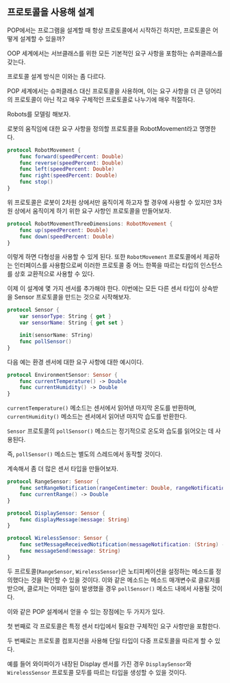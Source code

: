 ## 프로토콜을 사용해 설계

POP에서는 프로그램을 설계할 때 항상 프로토콜에서 시작하긴 하지만, 프로토콜은 어떻게 설계할 수 있을까?

OOP 세계에서는 서브클래스를 위한 모든 기본적인 요구 사항을 포함하는 슈퍼클래스를 갖는다.

프로토콜 설계 방식은 이와는 좀 다르다.

POP 세계에서는 슈퍼클래스 대신 프로토콜을 사용하며, 이는 요구 사항을 더 큰 덩어리의 프로토콜이 아닌 작고 매우 구체적인 프로토콜로 나누기에 매우 적절하다.

Robots를 모델링 해보자.

로봇의 움직임에 대한 요구 사항을 정의할 프로토콜을 RobotMovement라고 명명한다.

```swift
protocol RobotMovement {
    func forward(speedPercent: Double)
    func reverse(speedPercent: Double)
    func left(speedPercent: Double)
    func right(speedPercent: Double)
    func stop()
}
```

위 프로토콜은 로봇이 2차원 상에서만 움직이게 하고자 할 경우에 사용할 수 있지만 3차원 상에서 움직이게 하기 위한 요구 사항인 프로토콜을 만들어보자.

```swift
protocol RobotMovementThreeDimensions: RobotMovement {
    func up(speedPercent: Double)
    func down(speedPercent: Double)
}
```

이렇게 하면 다형성을 사용할 수 있게 된다. 또한 `RobotMovement` 프로토콜에서 제공하는 인터페이스를 사용함으로써 이러한 프로토콜 중 어느 한쪽을 따르는 타입의 인스턴스를 상호 교환적으로 사용할 수 있다.

이제 이 설계에 몇 가지 센서를 추가해야 한다. 이번에는 모든 다른 센서 타입이 상속받을 Sensor 프로토콜을 만드는 것으로 시작해보자.

```swift
protocol Sensor {
    var sensorType: String { get }
    var sensorName: String { get set }

    init(sensorName: STring)
    func pollSensor()
}
```

다음 예는 환경 센서에 대한 요구 사항에 대한 예시이다.

```swift
protocol EnvironmentSensor: Sensor {
    func currentTemperature() -> Double
    func currentHumidity() -> Double
}
```

`currentTemperature()` 메소드는 센서에서 읽어낸 마지막 온도를 반환하며, `currentHumidity()` 메소드는 센서에서 읽어낸 마지막 습도를 반환한다.

`Sensor` 프로토콜의 `pollSensor()` 메소드는 정기적으로 온도와 습도를 읽어오는 데 사용된다.

즉, `pollSensor()` 메소드는 별도의 스레드에서 동작할 것이다.

계속해서 좀 더 많은 센서 타입을 만들어보자.

```swift
protocol RangeSensor: Sensor {
    func setRangeNotification(rangeCentimeter: Double, rangeNotification: () -> Void)
    func currentRange() -> Double
}

protocol DisplaySensor: Sensor {
    func displayMessage(message: String)
}

protocol WirelessSensor: Sensor {
    func setMessageReceivedNotification(messageNotification: (String) -> Void)
    func messageSend(message: String)
}
```

두 프르토콜(`RangeSensor`, `WirelessSensor`)은 노티피케이션을 설정하는 메소드를 정의했다는 것을 확인할 수 있을 것이다. 이와 같은 메소드는 메소드 매개변수로 클로저를 받으며, 클로저는 어떠한 일이 발생했을 경우 `pollSensor()` 메소드 내에서 사용될 것이다.

이와 같은 POP 설계에서 얻을 수 있는 장점에는 두 가지가 있다.

첫 번째로 각 프로토콜은 특정 센서 타입에서 필요한 구체적인 요구 사항만을 포함한다.

두 번째로는 프로토콜 컴포지션을 사용해 단일 타입이 다중 프로토콜을 따르게 할 수 있다.

예를 들어 와이파이가 내장된 Display 센서를 가진 경우 `DisplaySensor`와 `WirelessSensor` 프로토콜 모두를 따르는 타입을 생성할 수 있을 것이다.